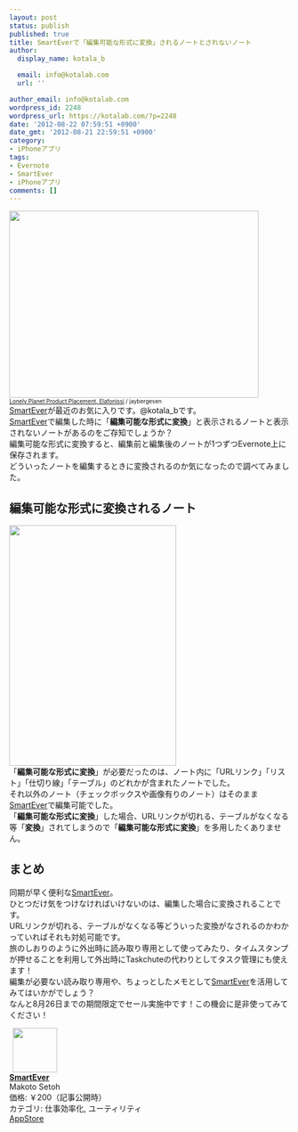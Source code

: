 ```yaml
---
layout: post
status: publish
published: true
title: SmartEverで「編集可能な形式に変換」されるノートとされないノート
author:
  display_name: kotala_b

  email: info@kotalab.com
  url: ''

author_email: info@kotalab.com
wordpress_id: 2248
wordpress_url: https://kotalab.com/?p=2248
date: '2012-08-22 07:59:51 +0900'
date_gmt: '2012-08-21 22:59:51 +0900'
category:
- iPhoneアプリ
tags:
- Evernote
- SmartEver
- iPhoneアプリ
comments: []
---
```

<p><a href="https://kotalab.com/wp-content/uploads/smartever_120822.jpg" target="_blank"><img src="https://kotalab.com/wp-content/uploads/smartever_120822.jpg" alt="" title="smartever_120822" width="448" height="336" class="alignnone size-full wp-image-2256" /></a><br />
<span style="font-size:10px;"><a href="http://www.flickr.com/photos/jaybergesen/2993161890/" target="_blank">Lonely Planet Product Placement, Elafonissi</a> / jaybergesen</span><br />
<a href="https://itunes.apple.com/jp/app/smartever/id493990103?mt=8&uo=4&at=10l4yU" rel="nofollow" target="_blank">SmartEver</a>が最近のお気に入りです。@kotala_bです。<br />
<a href="https://itunes.apple.com/jp/app/smartever/id493990103?mt=8&uo=4&at=10l4yU" rel="nofollow" target="_blank">SmartEver</a>で編集した時に「<strong>編集可能な形式に変換</strong>」と表示されるノートと表示されないノートがあるのをご存知でしょうか？<br />
編集可能な形式に変換すると、編集前と編集後のノートが1つずつEvernote上に保存されます。<br />
どういったノートを編集するときに変換されるのか気になったので調べてみました。<br />
<!--more--></p>
<h2>編集可能な形式に変換されるノート</h2>
<p><a href="https://kotalab.com/wp-content/uploads/smartever_120822_01.png" target="_blank"><img src="https://kotalab.com/wp-content/uploads/smartever_120822_01.png" alt="" title="smartever_120822_01" width="300" height="432" class="alignnone size-full wp-image-2253" /></a><br />
「<strong>編集可能な形式に変換</strong>」が必要だったのは、ノート内に「URLリンク」「リスト」「仕切り線」「テーブル」のどれかが含まれたノートでした。<br />
それ以外のノート（チェックボックスや画像有りのノート）はそのまま<a href="https://itunes.apple.com/jp/app/smartever/id493990103?mt=8&uo=4&at=10l4yU" rel="nofollow" target="_blank">SmartEver</a>で編集可能でした。<br />
「<strong>編集可能な形式に変換</strong>」した場合、URLリンクが切れる、テーブルがなくなる等「<strong>変換</strong>」されてしまうので「<strong>編集可能な形式に変換</strong>」を多用したくありません。</p>
<h2>まとめ</h2>
<p>同期が早く便利な<a href="https://itunes.apple.com/jp/app/smartever/id493990103?mt=8&uo=4&at=10l4yU" rel="nofollow" target="_blank">SmartEver</a>。<br />
ひとつだけ気をつけなければいけないのは、編集した場合に変換されることです。<br />
URLリンクが切れる、テーブルがなくなる等どういった変換がなされるのかわかっていればそれも対処可能です。<br />
旅のしおりのように外出時に読み取り専用として使ってみたり、タイムスタンプが押せることを利用して外出時にTaskchuteの代わりとしてタスク管理にも使えます！<br />
編集が必要ない読み取り専用や、ちょっとしたメモとして<a href="https://itunes.apple.com/jp/app/smartever/id493990103?mt=8&uo=4&at=10l4yU" rel="nofollow" target="_blank">SmartEver</a>を活用してみてはいかがでしょう？<br />
なんと8月26日までの期間限定でセール実施中です！この機会に是非使ってみてください！</p>
<div class="applink">
<div class="applinkimg"><a href="https://itunes.apple.com/jp/app/smartever/id493990103?mt=8&uo=4&at=10l4yU" rel="nofollow" target="_blank"><img hspace="6" src="http://a721.phobos.apple.com/us/r30/Purple4/v4/6e/e5/2c/6ee52c1c-a12f-17c3-c9c1-41e862d17bd3/mzl.ehjafxcg.png" width="80" /></a></div>
<div class="applinktext">
<div class="applinktitle"><strong><a href="https://itunes.apple.com/jp/app/smartever/id493990103?mt=8&uo=4&at=10l4yU" rel="nofollow" target="_blank">SmartEver</a></strong></div>
<div class="applinkinfo">Makoto Setoh</div>
<div class="applinkinfo">価格: ￥200（記事公開時）</div>
<div class="applinkinfo">カテゴリ: 仕事効率化, ユーティリティ</div>
</div>
<div class="clear"></div>
<div class="appstorelink"><a href="https://itunes.apple.com/jp/app/smartever/id493990103?mt=8&uo=4&at=10l4yU" rel="nofollow" target="_blank">AppStore</a></div>
</div>

